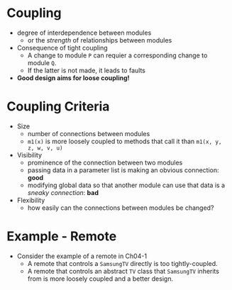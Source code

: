 # Coupling
- degree of interdependence between modules
	- or the *strength* of relationships between modules
- Consequence of tight coupling
	- A change to module `P` can requier a corresponding change to module `Q`.
	- If the latter is not made, it leads to faults
- **Good design aims for loose coupling!**

# Coupling Criteria
- Size
	- number of connections between modules
	- `m1(x)` is more loosely coupled to methods that call it than `m1(x, y, z, w, v, u)`
- Visibility
	- prominence of the connection between two modules
	- passing data in a parameter list is making an obvious connection: **good**
	- modifying global data so that another module can use that data is a *sneaky connection*: **bad**
- Flexibility
	- how easily can the connections between modules be changed?

# Example - Remote
- Consider the example of a remote in Ch04-1
	- A remote that controls a `SamsungTV` directly is too tightly-coupled.
	- A remote that controls an abstract `TV` class that `SamsungTV` inherits from is more loosely coupled and a better design.